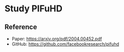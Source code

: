 # Study PIFuHD

## Reference
- Paper: https://arxiv.org/pdf/2004.00452.pdf
- GitHub: https://github.com/facebookresearch/pifuhd

